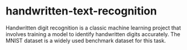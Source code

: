 # handwritten-text-recognition
Handwritten digit recognition is a classic machine learning project that involves training a model to identify handwritten digits accurately. The MNIST dataset is a widely used benchmark dataset for this task.
